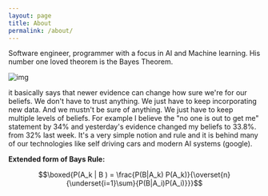```yaml
---
layout: page
title: About
permalink: /about/
---
```


<script type="text/javascript" async
  src="https://cdn.mathjax.org/mathjax/latest/MathJax.js?config=TeX-MML-AM_CHTML">
</script>

Software engineer, programmer with a focus in AI and Machine learning. His number one loved theorem is the Bayes Theorem.

![img](https://upload.wikimedia.org/wikipedia/commons/1/18/Bayes%27_Theorem_MMB_01.jpg)

it basically says that newer evidence can change how sure we're for our beliefs. We don't have to trust anything. We just have to keep incorporating new data. And we mustn't be sure of anything. We just have to keep multiple levels of beliefs. For example I believe the "no one is out to get me" statement by 34% and yesterday's evidence changed my beliefs to 33.8%. from 32% last week. It's a very simple notion and rule and it is behind many of our technologies like self driving cars and modern AI systems (google).

**Extended form of Bays Rule:**

$$\boxed{P(A_k | B ) = \frac{P(B|A_k) P(A_k)}{\overset{n}{\underset{i=1}\sum}{P(B|A_i)P(A_i)}}}$$
